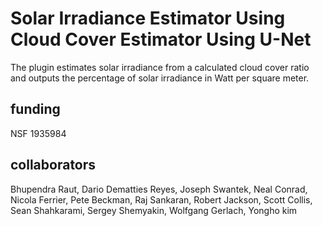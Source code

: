 # Solar Irradiance Estimator Using Cloud Cover Estimator Using U-Net

The plugin estimates solar irradiance from a calculated cloud cover ratio and outputs the percentage of solar irradiance in Watt per square meter.

## funding
NSF 1935984

## collaborators
Bhupendra Raut, Dario Dematties Reyes, Joseph Swantek, Neal Conrad, Nicola Ferrier, Pete Beckman, Raj Sankaran, Robert Jackson, Scott Collis, Sean Shahkarami, Sergey Shemyakin, Wolfgang Gerlach, Yongho kim
